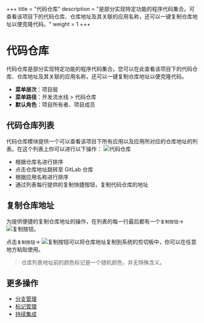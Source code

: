 +++
title = "代码仓库"
description = "是部分实现特定功能的程序代码集合。可查看该项目下的代码仓库、仓库地址及其关联的应用名称，还可以一键复制仓库地址以便克隆代码。"
weight = 1
+++

# 代码仓库

代码仓库是部分实现特定功能的程序代码集合。您可以在此查看该项目下的代码仓库、仓库地址及其关联的应用名称，还可以一键复制仓库地址以便克隆代码。

- **菜单层次**：项目层
- **菜单路径**：开发流水线 > 代码仓库
- **默认角色**：项目所有者、项目成员

## 代码仓库列表

代码仓库模块提供一个可以查看该项目下所有应用以及应用所对应的仓库地址的列表。在这个列表上你可以进行以下操作：
![](/docs/user-guide/development-pipeline/image/代码仓库.png "代码仓库") 

- 根据仓库名进行排序
- 点击仓库地址跳转至 GitLab 仓库
- 根据应用名称进行排序
- 通过列表每行提供的复制快捷按钮，复制代码仓库的地址

## 复制仓库地址

为提供便捷的复制仓库地址的操作，在列表的每一行最后都有一个`复制按钮`→ ![复制按钮](/docs/user-guide/development-pipeline/image/repo_copy_button.png)。

点击`复制按钮`→ ![复制按钮](/docs/user-guide/development-pipeline/image/repo_copy_button.png)可以将仓库地址复制到系统的剪切板中，你可以在任意地方粘贴使用。

<blockquote class="note">
  仓库列表地址前的颜色标记是一个随机颜色，并无特殊含义。
</blockquote>

## 更多操作
- [分支管理](../branch)
- [标记管理](../tag)
- [持续集成](../continuous-integration)